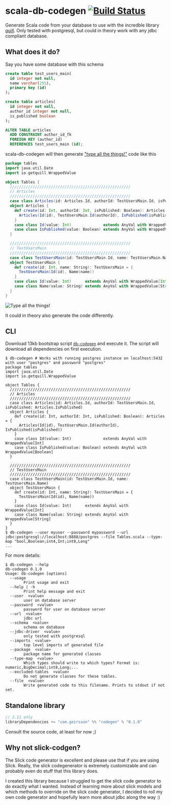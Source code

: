 # scala-db-codegen [![Build Status](https://travis-ci.org/olafurpg/db-codegen.svg?branch=master)](https://travis-ci.org/olafurpg/db-codegen)
Generate Scala code from your database to use with the incredble library [quill](https://github.com/getquill/quill).
Only tested with postgresql, but could in theory work with any jdbc compliant database.

## What does it do?

Say you have some database with this schema

```sql
create table test_users_main(
  id integer not null,
  name varchar(255),
  primary key (id)
);

create table articles(
  id integer not null,
  author_id integer not null,
  is_published boolean
);

ALTER TABLE articles
  ADD CONSTRAINT author_id_fk
  FOREIGN KEY (author_id)
  REFERENCES test_users_main (id);
```

scala-db-codegen will then generate ["type all the things!"](http://jto.github.io/articles/type-all-the-things/)
code like this

```scala
package tables
import java.util.Date
import io.getquill.WrappedValue

object Tables {
  /////////////////////////////////////////////////////
  // Articles
  /////////////////////////////////////////////////////
  case class Articles(id: Articles.Id, authorId: TestUsersMain.Id, isPublished: Articles.IsPublished)
  object Articles {
    def create(id: Int, authorId: Int, isPublished: Boolean): Articles = {
      Articles(Id(id), TestUsersMain.Id(authorId), IsPublished(isPublished))
    }
    case class Id(value: Int)              extends AnyVal with WrappedValue[Int]
    case class IsPublished(value: Boolean) extends AnyVal with WrappedValue[Boolean]
  }

  /////////////////////////////////////////////////////
  // TestUsersMain
  /////////////////////////////////////////////////////
  case class TestUsersMain(id: TestUsersMain.Id, name: TestUsersMain.Name)
  object TestUsersMain {
    def create(id: Int, name: String): TestUsersMain = {
      TestUsersMain(Id(id), Name(name))
    }
    case class Id(value: Int)      extends AnyVal with WrappedValue[Int]
    case class Name(value: String) extends AnyVal with WrappedValue[String]
  }
}
```

![Type all the things!](https://cdn.meme.am/instances/500x/71298545.jpg)

It could in theory also generate the code differently.

## CLI

Download 13kb bootstrap script
[`db-codegen`](https://github.com/olafurpg/scala-db-codegen/blob/master/db-codegen)
and execute it.
The script will download all dependencies on first execution.

```shell
$ db-codegen # Works with running postgres instance on localhost:5432 with user "postgres" and password "postgres"
package tables
import java.util.Date
import io.getquill.WrappedValue

object Tables {
  /////////////////////////////////////////////////////
  // Articles
  /////////////////////////////////////////////////////
  case class Articles(id: Articles.Id, authorId: TestUsersMain.Id, isPublished: Articles.IsPublished)
  object Articles {
    def create(id: Int, authorId: Int, isPublished: Boolean): Articles = {
      Articles(Id(id), TestUsersMain.Id(authorId), IsPublished(isPublished))
    }
    case class Id(value: Int)              extends AnyVal with WrappedValue[Int]
    case class IsPublished(value: Boolean) extends AnyVal with WrappedValue[Boolean]
  }

  /////////////////////////////////////////////////////
  // TestUsersMain
  /////////////////////////////////////////////////////
  case class TestUsersMain(id: TestUsersMain.Id, name: TestUsersMain.Name)
  object TestUsersMain {
    def create(id: Int, name: String): TestUsersMain = {
      TestUsersMain(Id(id), Name(name))
    }
    case class Id(value: Int)      extends AnyVal with WrappedValue[Int]
    case class Name(value: String) extends AnyVal with WrappedValue[String]
  }
}
$ db-codegen --user myuser --password mypassword --url jdbc:postgresql://localhost:8888/postgres --file Tables.scala --type-map "bool,Boolean;int4,Int;int8,Long"
...
```

For more details:
```shell
$ db-codegen --help
db-codegen 0.1.0
Usage: db-codegen [options]
  --usage
        Print usage and exit
  --help | -h
        Print help message and exit
  --user  <value>
        user on database server
  --password  <value>
        password for user on database server
  --url  <value>
        jdbc url
  --schema  <value>
        schema on database
  --jdbc-driver  <value>
        only tested with postgresql
  --imports  <value>
        top level imports of generated file
  --package  <value>
        package name for generated classes
  --type-map  <value>
        Which types should write to which types? Format is: numeric,BigDecimal;int8,Long;...
  --excluded-tables  <value>
        Do not generate classes for these tables.
  --file  <value>
        Write generated code to this filename. Prints to stdout if not set.
```

## Standalone library

```scala
// 2.11 only
libraryDependencies += "com.geirsson" %% "codegen" % "0.1.0"
```

Consult the source code, at least for now ;)


## Why not slick-codgen?

The Slick code generator is excellent and please use that if you are using Slick.
Really, the slick codegenerator is extremely customizable and can probably even
do stuff that this library does.

I created this library because I struggled to get the slick code generator
to do exactly what I wanted.
Instead of learning more about slick models and which methods to override
on the slick code generator, I decided to roll my own code generator and
hopefully learn more about jdbc along the way :)
